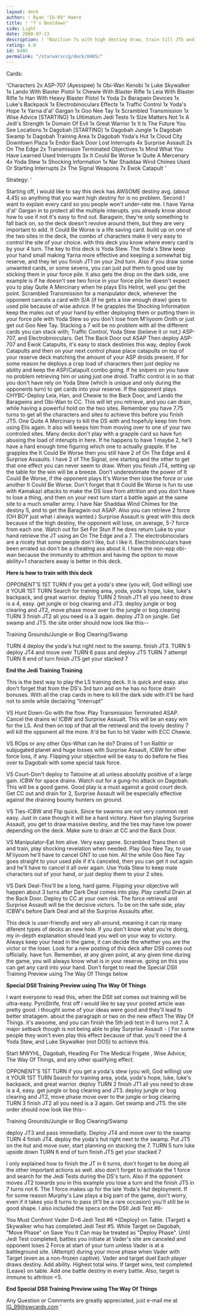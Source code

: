 ```yaml
---
layout: deck
author: ! Ryan "IG-99" Hamre
title: ! "7 s Beatdown"
side: Light
date: 2000-07-13
description: ! "Bazilion 7s with high destiny draw, train till JT5 and have fun."
rating: 4.0
id: 8405
permalink: "/starwarsccg/deck/8405/"
---
```

Cards: 

'Characters
   2x ASP-707 (Ayesspee)
   1x Obi-Wan Kenobi
   1x Luke Skywalker
   1x Lando With Blaster Pistol
   1x Chewie With Blaster Rifle
   1x Leia With Blaster Rifle
   1x Han With Heavy Blaster Pistol
   1x Yoda
   2x Baragwin
Devices
   1x Luke's Backpack
   1x Electrobinoculars
Effects
   1x Traffic Control
   1x Yoda's Hope
   1x Yarna d'al' Gargan
   1x Goo Nee Tay
   1x Scrambled Transmission
   1x Wise Advice [STARTING]
   1x Ultimatum
Jedi Tests
   1x Size Matters Not
   1x A Jedi's Strength
   1x Domain Of Evil
   1x Great Warrior
   1x It Is The Future You See
Locations
   1x Dagobah [STARTING]
   1x Dagobah Jungle
   1x Dagobah Swamp
   1x Dagobah Training Area
   1x Dagobah Yoda's Hut
   1x Cloud City Downtown Plaza
   1x Endor Back Door
Lost Interrupts
   4x Surprise Assault
   2x On The Edge
   2x Transmission Terminated
Objectives
   1x Mind What You Have Learned
Used Interrupts
   3x It Could Be Worse
   1x Quite A Mercenary
   4x Yoda Stew
   1x Shocking Information
   1x Nar Shaddaa Wind Chimes
Used Or Starting Interrupts
   2x The Signal
Weapons
   7x Ewok Catapult
'

Strategy: '

Starting off, I would like to say this deck has AWSOME destiny avg. (about 4.45) so anything that you want high destiny for is no problem. Second I want to explain every card so you people won't under-rate me. I have Yarna d'al' Gargan in to protect all the multiple interupts. you already know about how to use if not it's easy to find out. Baragwin, they're only something to fall back on, so the deck doesn't revolve around them, but they are very important to add. It Could Be Worse is a life saving card. build up on one of the two sites in the deck, the combo of characters make it very easy to control the site of your choice. with this deck you know where every card is by your 4 turn. The key to this deck is Yoda Stew. The Yoda's Stew keep your hand small making Yarna more effective and keeping a somewhat big reserve, and they let you finish JT1 on your 2nd turn. Also if you draw some unwanted cards, or some sevens, you can just put them to good use by sticking them in your force pile. It also gets the drop on the dark side, one example is if he doesn't see two force in your force pile he doesn't expect you to play Quite A Mercinary when he plays Elis Helrot, well you get the point. Scrambled Transmission for a manipulator deck, whenever the opponent cancels a card with S/A (if he gets a low enough draw) goes to used pile because of wise advice. If he grapples the Shocking Information keep the males out of your hand by either deploying them or putting them in your force pile with Yoda Stew so you don't lose from M'iiyoom Onith or just get out Goo Nee Tay. Stacking a 7 will be no problem with all the different cards you can stack with; Traffic Control, Yoda Stew (believe it or not,) ASP-707, and Electrobinoculars. Get The Back Door out ASAP Then deploy ASP-707 and Ewok Catapults, it's easy to stack destinies this way, deploy Ewok Catapults and then on your next control phase place catapults on top of your reserve deck matching the amount of your ASP droids present. If for some reason he deploys a crap load of characters then just deploy no ability and keep the ASP/Catapult combo going. If he snipers on you have no problem retrieving him or using just one droid. Traffic control is in so that you don't have rely on Yoda Stew (which is unique and only during the opponents turn) to get cards into your reserve. If the opponent plays CHYBC-Deploy Leia, Han, and Chewie to the Back Door, and Lando the Baragwins and Obi-Wan to CC. This will let you retrieve, and you can drain, while having a powerful hold on the two sites. Remember you have 7.75 turns to get all the characters and sites to achieve this before you finish JT5. One Quite A Mercinary to kill the DS with and hopefuly keep him from using Elis again. It also will keeps him from moving over to one of your two controled sites. Many decks don't play with a grapple card so have fun abusing the load of interupts in here. If he happens to have 1 maybe 2, he'll have a hard enough time figuring which one to actually grapple. If he grapples the It Could Be Worse then you still have 2 of On The Edge and 4 Surprise Assaults. I have 2 of The Signal, one starting and the other to get that one effect you can never seem to draw. When you finish JT4, setting up the table for the win will be a breeze. Don't underestimate the power of It Could Be Worse, if the opponent plays It's Worse then lose the force or use another It Could Be Worse. Don't forget that It Could Be Worse is fun to use with Kamakazi attacks to make the DS lose from attrition and you don't have to lose a thing, and then on your next turn start a battle again at the same site to a much smaller army. I have Nar Shaddaa Wind Chimes for the destiny 5, and to get the Baragwin out ASAP. Also you can retrieve 2 force (OH BOY just what i always wanted.) Surprise Assault is great with this deck because of the high destiny, the opponent will lose, on average, 5-7 force from each one. Watch out for Set For Stun If he does return Luke to your hand retrieve the JT using an On The Edge and a 7. The electrobinoculars are a nicety that some people don't like, but i like it. Electrobinoculars have been errated so don't be a cheating ass about it. I have the non-epp obi-wan because the immunity to attrittion and having the option to move ability=1 characters away is better in this deck.

****Here is how to train with this deck****

OPPONENT'S 1ST TURN if you get a yoda's stew (you will, God willing) use it
YOUR 1ST TURN Search for training area, yoda, yoda's hope, luke, luke's backpack, and great warrior. deploy
TURN 2 finish JT1 all you need to draw is a 4, easy. get jungle or bog clearing and JT3. deploy jungle or bog clearing and JT2, move phase move over to the jungle or bog clearing
TURN 3 finish JT2 all you need is a 3 again. deploy JT3 on jungle. Get swamp and JT5. the site order should now look like this--

Training Grounds/Jungle or Bog Clearing/Swamp

TURN 4 deploy the yoda's hut right next to the swamp. finish JT3.
TURN 5 deploy JT4 and move over
TURN 6 pass and deploy JT5
TURN 7 attempt
TURN 8 end of turn finish JT5 get your stacked 7

****End the Jedi Training Training****

This is the best way to play the LS training deck. It is quick and easy. also don't forget that from the DS's 3rd turn and on he has no force drain bonuses. With all the crap cards in here to kill the dark side with it'll be hard not to smile while declairing "Interrupt"

VS Hunt Down-Go with the flow. Play Transmission Terminated ASAP. Cancel the drains w/ ICBW and Surprise Assualt. This will be an easy win for the LS. And then on top of that all the retrieval and the lovely destiny 7 will kill the opponent all the more. It'd be fun to hit Vader with ECC Chewie.

VS ROps or any other Ops-What can he do? Drains of 1 on Ralltiir or subjugated planet and huge losses with Surprise Assault,  ICBW for other force loss, if any. Flipping your objective will be easy to do before he flies over to Dagobah with some special task force.

VS Court-Don't deploy to Tatooine at all unless absolutly positive of a large gain. ICBW for space drains. Watch out for a gung-ho attack on Dagobah. This will be a good game. Good play is a must against a good court deck. Get CC out and drain for 2, Surprise Assault will be especially effective against the draining bounty hunters on ground.

VS Ties-ICBW and Flip quick. Since tie swarms are not very common rest easy. Just in case though it will be a hard victory. Have fun playing Surprise Assault, you get to draw massive destiny, and the ties may have low power depending on the deck. Make sure to drain at CC and the Back Door.

VS Manipulator-Eat him alive. Very easy game. Scrambled Trans then sit and train, play shocking revelation when needed. Play Goo Nee Tay, to use M'iiyoom he'll have to cancel GNT to use him. All the while Goo Nee Tay goes straight to your used pile if it's canceled, then you can get it out again and he'll have to cancel it all over again. Use Yoda Stew to keep male characters out of your hand, or just deploy them to your 2 sites.

VS Dark Deal-This'll be a long, hard game. Flipping your objective will happen about 3 turns after Dark Deal comes into play. Play careful Drain at the Back Door. Deploy to CC at your own risk. The force retrieval and Surprise Assault will be the decisive victors. To be on the safe side, play ICBW's before Dark Deal and all the Surprise Assaults after.

This deck is user-friendly and very all-around, meaning it can rip many diferent types of decks an new hole. If you don't know what you're doing, my in-depth explanation should lead you well on your way to victory. Always keep your head in the game, it can decide the whether you are the victor or the loser. Look for a new posting of this deck after DSII comes out officially. have fun. Remember, at any given point, at any given time during the game, you will always know what is in your reserve. going on this you can get any card into your hand. Don't forget to read the Special DSII Training Preview using The Way Of Things below

****Special DSII Training Preview using The Way Of Things****

I want everyone to read this, when the DSII set comes out training will be ultra-easy. PyroStrife, first off i would like to say your posted article was pretty good. i thought some of your ideas were good and they'll lead to better stratagem. about the paragraph or two on the new effect The Way Of Things. it's awsome, and you can finish the 5th jedi test in 6 turns not 7. A major setback though is not being able to play Surprise Assault     - (    For some people they won't even play this effect because of that. you'll need the 4 Yoda Stew, and Luke Skywalker (not DOS) to achieve this.

Start MWYHL, Dagobah, Heading For The Medical Frigate , Wise Advice, The Way Of Things, and any other qualifying effect.

OPPONENT'S 1ST TURN if you get a yoda's stew (you will, God willing) use it
YOUR 1ST TURN Search for training area, yoda, yoda's hope, luke, luke's backpack, and great warrior. deploy
TURN 2 finish JT1 all you need to draw is a 4, easy. get jungle or bog clearing and JT3. deploy jungle or bog clearing and JT2, move phase move over to the jungle or bog clearing
TURN 3 finish JT2 all you need is a 3 again. Get swamp and JT5. the site order should now look like this--

Training Grounds/Jungle or Bog Clearing/Swamp

deploy JT3 and pass immediatly. Deploy JT4 and move over to the swamp
TURN 4 finish JT4. deploy the yoda's hut right next to the swamp. Put JT5 on the hut and move over, start planning on stacking the 7.
TURN 5 turn luke upside down
TURN 6 end of turn finish JT5 get your stacked 7

I only explained how to finish the JT in 6 turns, don't forget to be doing all the other important actions as well. also don't forget to activate the 1 force and search for the Jedi Tests during the DS's turn. Also if the opponent moves JT2 towards you in this example you lose a turn and the finish JT5 in 7 turns not 6. The 1 force makes up for the late Yoda's Hut deployment. If for some reason Murphy's Law plays a big part of the game, don't worry, even if it takes you 8 turns to pass (it'll be a rare occasion) you'll still be in good shape. I also included the specs on the DSII
Jedi Test #6-

You Must Confront Vader        D=6
Jedi Test #6
*{Deploy} on Table. {Target} a Skywalker who has completed Jedi Test #5. While Target on Dagobah, "Move Phase" on Save You It Can may be treated as "Deploy Phase". Until Jedi Test completed, battles you initiate at Vader's site are canceled and opponent loses 2 Force at start of your turn unless Vader is at a battleground site. {Attempt} during your move phase when Vader with Target (even as a non-frozen captive). Vader and target duel Each player draws destiny. Add ability. Highest total wins. If target wins, test completed {Leave} on table. Add one battle destiny in every battle. Also, target is immune to attrition <5.

****End Special DSII Training Preview using The Way Of Things****

Any Question or Comments are greatly appreciated, just e-mail me at IG_99@swcards.com
'
